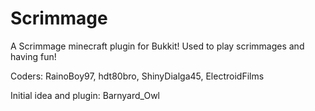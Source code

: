 Scrimmage
=====
A Scrimmage minecraft plugin for Bukkit! Used to play scrimmages and having fun!

Coders: RainoBoy97, hdt80bro, ShinyDialga45, ElectroidFilms

Initial idea and plugin: Barnyard_Owl